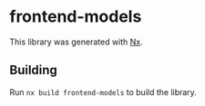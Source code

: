# frontend-models

This library was generated with [Nx](https://nx.dev).

## Building

Run `nx build frontend-models` to build the library.
